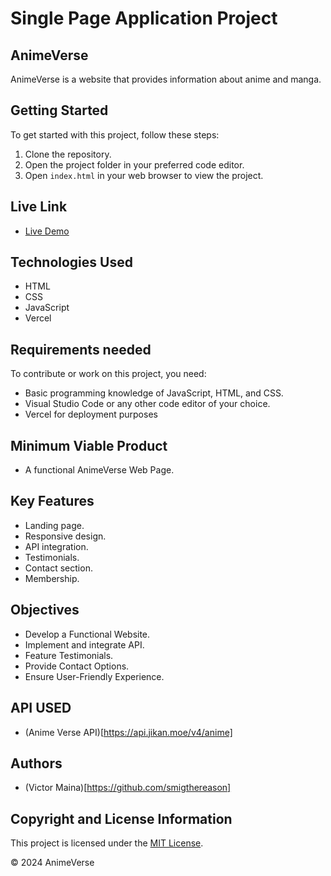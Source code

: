 # Single Page Application Project

## AnimeVerse

AnimeVerse is a website that provides information about anime and manga.

## Getting Started
To get started with this project, follow these steps:
1. Clone the repository.
2. Open the project folder in your preferred code editor.
3. Open `index.html` in your web browser to view the project.

## Live Link
- [Live Demo](https://anime-verse-nu.vercel.app/)

## Technologies Used
- HTML
- CSS
- JavaScript
- Vercel

## Requirements needed
To contribute or work on this project, you need:
- Basic programming knowledge of JavaScript, HTML, and CSS.
- Visual Studio Code or any other code editor of your choice.
- Vercel for deployment purposes

## Minimum Viable Product
- A functional AnimeVerse Web Page.

## Key Features
- Landing page.
- Responsive design.
- API integration.
- Testimonials.
- Contact section.
- Membership.


## Objectives
- Develop a Functional Website.
- Implement and integrate API.
- Feature Testimonials. 
- Provide Contact Options.
- Ensure User-Friendly Experience. 




## API USED
- (Anime Verse API)[https://api.jikan.moe/v4/anime]


## Authors

- (Victor Maina)[https://github.com/smigthereason]



## Copyright and License Information
This project is licensed under the [MIT License](LICENSE).

© 2024 AnimeVerse
